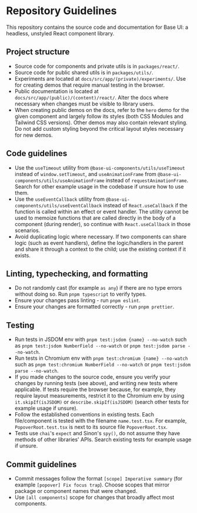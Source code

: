 # Repository Guidelines

This repository contains the source code and documentation for Base UI: a headless, unstyled React component library.

## Project structure

- Source code for components and private utils is in `packages/react/`.
- Source code for public shared utils is in `packages/utils/`.
- Experiments are located at `docs/src/app/(private)/experiments/`. Use for creating demos that require manual testing in the browser.
- Public documentation is located at `docs/src/app/(public)/(content)/react/`. Alter the docs where necessary when changes must be visible to library users.
- When creating public demos on the docs, refer to the `hero` demo for the given component and largely follow its styles (both CSS Modules and Tailwind CSS versions). Other demos may also contain relevant styling. Do not add custom styling beyond the critical layout styles necessary for new demos.

## Code guidelines

- Use the `useTimeout` utility from `@base-ui-components/utils/useTimeout` instead of `window.setTimeout`, and `useAnimationFrame` from `@base-ui-components/utils/useAnimationFrame` instead of `requestAnimationFrame`. Search for other example usage in the codebase if unsure how to use them.
- Use the `useEventCallback` utility from `@base-ui-components/utils/useEventCallback` instead of `React.useCallback` if the function is called within an effect or event handler. The utility cannot be used to memoize functions that are called directly in the body of a component (during render), so continue with `React.useCallback` in those scenarios.
- Avoid duplicating logic where necessary. If two components can share logic (such as event handlers), define the logic/handlers in the parent and share it through a context to the child; use the existing context if it exists.

## Linting, typechecking, and formatting

- Do not randomly cast (for example `as any`) if there are no type errors without doing so. Run `pnpm typescript` to verify types.
- Ensure your changes pass linting - run `pnpm eslint`.
- Ensure your changes are formatted correctly - run `pnpm prettier`.

## Testing

- Run tests in JSDOM env with `pnpm test:jsdom {name} --no-watch` such as `pnpm test:jsdom NumberField --no-watch` or `pnpm test:jsdom parse --no-watch`.
- Run tests in Chromium env with `pnpm test:chromium {name} --no-watch` such as `pnpm test:chromium NumberField --no-watch` or `pnpm test:jsdom parse --no-watch`.
- If you made changes to the source code, ensure you verify your changes by running tests (see above), and writing new tests where applicable. If tests require the browser because, for example, they require layout measurements, restrict it to the Chromium env by using `it.skipIf(isJSDOM)` or `describe.skipIf(isJSDOM)` (search other tests for example usage if unsure).
- Follow the established conventions in existing tests. Each file/component is tested with the filename `name.test.tsx`. For example, `PopoverRoot.test.tsx` is next to its source file `PopoverRoot.tsx`.
- Tests use `chai`'s `expect` and Sinon's `spy()`, do not assume they have methods of other libraries' APIs. Search existing tests for example usage if unsure.

## Commit guidelines

- Commit messages follow the format `[scope] Imperative summary` (for example `[popover] Fix focus trap`). Choose scopes that mirror package or component names that were changed.
- Use `[all components]` scope for changes that broadly affect most components.
